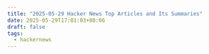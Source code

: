 ```yaml
---
title: "2025-05-29 Hacker News Top Articles and Its Summaries"
date: 2025-05-29T17:01:03+08:06
draft: false
tags:
  - hackernews
---
```


